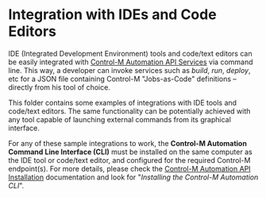 # Integration with IDEs and Code Editors

IDE (Integrated Development Environment) tools and code/text editors can be easily integrated with [Control-M Automation API Services](https://docs.bmc.com/docs/display/public/workloadautomation/Control-M+Automation+API+-+Services) via command line. This way, a developer can invoke services such as *build*, *run*, *deploy*, etc for a JSON file containing Control-M "Jobs-as-Code" definitions – directly from his tool of choice.

This folder contains some examples of integrations with IDE tools and code/text editors. The same functionality can be potentially achieved with any tool capable of launching external commands from its graphical interface.

For any of these sample integrations to work, the **Control-M Automation Command Line Interface (CLI)** must be installed on the same computer as the IDE tool or code/text editor, and configured for the required Control-M endpoint(s). For more details, please check the [Control-M Automation API Installation](https://docs.bmc.com/docs/display/public/workloadautomation/Control-M+Automation+API+-+Installation) documentation and look for "*Installing the Control-M Automation CLI*".
